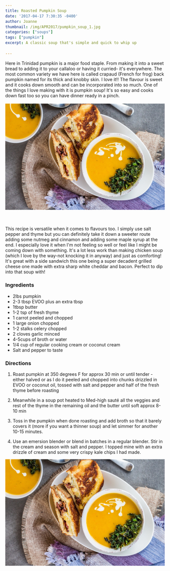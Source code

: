 ```yaml
---
title: Roasted Pumpkin Soup
date: '2017-04-17 7:30:35 -0400'
author: Joanne
thumbnail: /img/APR2017/pumpkin_soup_1.jpg
categories: ["soups"]
tags: ["pumpkin"]
excerpt: A classic soup that's simple and quick to whip up

---
```


Here in Trinidad pumpkin is a major food staple. From making it into a sweet bread to adding it to your callaloo or having it curried- it's everywhere. The most common variety we have here is called crapaud (French for frog) back pumpkin named for its thick and knobby skin. I love it!! The flavour is sweet and it cooks down smooth and can be incorporated into so much.  One of the things I love making with it is pumpkin soup! It's so easy and cooks down fast too so you can have dinner ready in a pinch.
<br>
<br>
![Roasted pumpkin soup](/img/APR2017/pumpkin_soup_2.jpg)  
<br>
<br>

This recipe is versatile when it comes to flavours too. I simply use salt pepper and thyme but you can definitely take it down a sweeter route adding some nutmeg and cinnamon and adding some maple syrup at the end. I especially love it when I'm not feeling so well or feel like I might be coming down with something. It's a lot less work than making chicken soup (which I love by the way-not knocking it in anyway) and just as comforting! It's great with a side sandwich this one being a super decadent grilled cheese one made with extra sharp white cheddar and bacon. Perfect to dip into that soup with!
<br>

### Ingredients

* 2lbs pumpkin
* 2-3 tbsp EVOO plus an extra tbsp
* 1tbsp butter
* 1-2 tsp of fresh thyme
* 1 carrot peeled and chopped
* 1 large onion chopped
* 1-2 stalks celery chopped
* 2 cloves garlic minced
* 4-5cups of broth or water
* 1/4 cup of regular cooking cream or coconut cream
* Salt and pepper to taste

### Directions

1. Roast pumpkin at 350 degrees F for approx 30 min or until tender -either halved or as I do it peeled and chopped into chunks drizzled in EVOO or coconut oil, tossed with salt and pepper and half of the fresh thyme before roasting

1. Meanwhile in a soup pot heated to Med-high sauté all the veggies and rest of the thyme in the remaining oil and the butter until soft approx 8-10 min

1. Toss in the pumpkin when done roasting and add broth so that it barely covers it (more if you want a thinner soup) and let simmer for another 10-15 minutes.

1. Use an emersion blender or blend in batches in a regular blender. Stir in the cream and season with salt and pepper. I topped mine with an extra drizzle of cream and some very crispy kale chips I had made.  

![Roasted pumpkin soup](/img/APR2017/pumpkin_soup_2.jpg)
